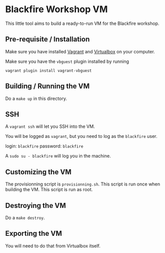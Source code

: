 Blackfire Workshop VM
=====================

This little tool aims to build a ready-to-run VM for the Blackfire workshop.

Pre-requisite / Installation
----------------------------

Make sure you have installed
[Vagrant](https://www.vagrantup.com/docs/installation/) and
[Virtualbox](https://www.virtualbox.org/wiki/Downloads) on your computer.

Make sure you have the `vbguest` plugin installed by running

`vagrant plugin install vagrant-vbguest`

Building / Running the VM
-------------------------

Do a `make up` in this directory.

SSH
---

A `vagrant ssh` will let you SSH into the VM.

You will be logged as `vagrant`, but you need to log as the `blackfire` user.

login: `blackfire`
password: `blackfire`

A `sudo su - blackfire` will log you in the machine.

Customizing the VM
------------------

The provisionning script is `provisionning.sh`. This script is run once when
building the VM. This script is run as root.

Destroying the VM
-----------------

Do a `make destroy`.

Exporting the VM
----------------

You will need to do that from Virtualbox itself.

